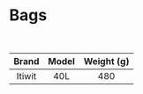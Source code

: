 # Bags

<br>

|    Brand    |      Model       | Weight (g) |
| :---------: | :--------------: | :--------: |
| Itiwit | 40L | 480 |
